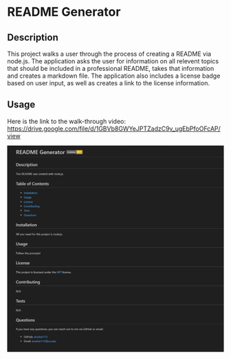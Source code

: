 # README Generator

## Description
This project walks a user through the process of creating a README via node.js. The application asks the user for information on all relevent topics that should be included in a professional README, takes that information and creates a markdown file. The application also includes a license badge based on user input, as well as creates a link to the license information.

## Usage
Here is the link to the walk-through video: 
https://drive.google.com/file/d/1GBVb8GWYeJPTZadzC9v_ugEbPfoOFcAP/view

![README screenshot](Screenshot.png)